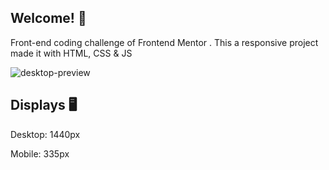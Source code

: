 ## Welcome! 👋

Front-end coding challenge of Frontend Mentor . This a responsive project made it with HTML, CSS & JS

![desktop-preview](https://user-images.githubusercontent.com/93484199/182497255-dca3a905-d94a-4df5-b1ce-6bbbd80a93c1.jpg)

## Displays 🖥️

Desktop: 1440px

Mobile: 335px
